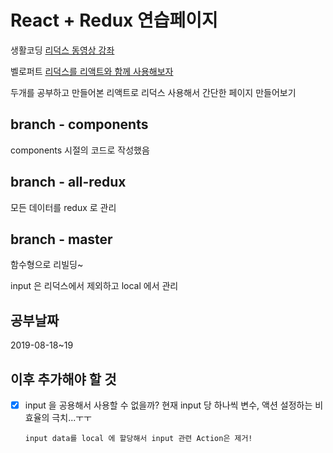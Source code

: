 # React + Redux 연습페이지

생활코딩 [리덕스 동영상 강좌](https://www.youtube.com/watch?v=Jr9i3Lgb5Qc&list=PLuHgQVnccGMB-iGMgONoRPArZfjRuRNVc)

벨로퍼트 [리덕스를 리액트와 함께 사용해보자](https://velog.io/@velopert/Redux-3-%EB%A6%AC%EB%8D%95%EC%8A%A4%EB%A5%BC-%EB%A6%AC%EC%95%A1%ED%8A%B8%EC%99%80-%ED%95%A8%EA%BB%98-%EC%82%AC%EC%9A%A9%ED%95%98%EA%B8%B0-nvjltahf5e)

두개를 공부하고 만들어본 리액트로 리덕스 사용해서 간단한 페이지 만들어보기

## branch - components

components 시절의 코드로 작성했음

## branch - all-redux

모든 데이터를 redux 로 관리

## branch - master

함수형으로 리빌딩~

input 은 리덕스에서 제외하고 local 에서 관리

## 공부날짜

2019-08-18~19

## 이후 추가해야 할 것

- [x] input 을 공용해서 사용할 수 없을까? 
      현재 input 당 하나씩 변수, 액션 설정하는 비효율의 극치...ㅜㅜ
      
      input data를 local 에 할당해서 input 관련 Action은 제거!